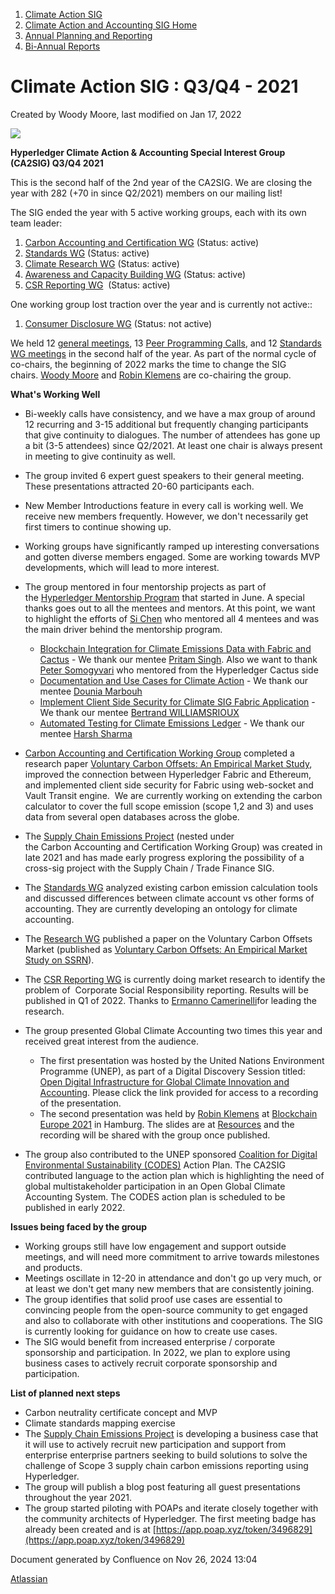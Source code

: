 1. [Climate Action SIG](index.html)
2. [Climate Action and Accounting SIG Home](Climate-Action-and-Accounting-SIG-Home_19005445.html)
3. [Annual Planning and Reporting](Annual-Planning-and-Reporting_19005981.html)
4. [Bi-Annual Reports](Bi-Annual-Reports_19005980.html)

# Climate Action SIG : Q3/Q4 - 2021

Created by Woody Moore, last modified on Jan 17, 2022

![](attachments/19005445/19005605.png?height=150)

**Hyperledger Climate Action &amp; Accounting Special Interest Group (CA2SIG) Q3/Q4 2021**

This is the second half of the 2nd year of the CA2SIG. We are closing the year with 282 (+70 in since Q2/2021) members on our mailing list!

The SIG ended the year with 5 active working groups, each with its own team leader:

1. [Carbon Accounting and Certification WG](https://lf-hyperledger.atlassian.net/wiki/display/CASIG/Carbon+Accounting+and+Certification+WG) (Status: active)
2. [Standards WG](https://lf-hyperledger.atlassian.net/wiki/display/CASIG/Standards+WG) (Status: active)
3. [Climate Research WG](https://lf-hyperledger.atlassian.net/wiki/display/CASIG/Climate+Research+WG) (Status: active)
4. [Awareness and Capacity Building WG](https://lf-hyperledger.atlassian.net/wiki/display/CASIG/Awareness+and+Capacity+Building+WG) (Status: active)
5. [CSR Reporting WG](CSR-Reporting-WG_19005758.html)  (Status: active)

One working group lost traction over the year and is currently not active::

1. [Consumer Disclosure WG](Consumer-Disclosure-WG_19005757.html) (Status: not active)

We held 12 [general meetings](https://lf-hyperledger.atlassian.net/wiki/display/CASIG/CA2+SIG+General+Meetings), 13 [Peer Programming Calls](https://lf-hyperledger.atlassian.net/wiki/display/CASIG/Peer+Programming+Calls), and 12 [Standards WG meetings](https://lf-hyperledger.atlassian.net/wiki/display/CASIG/CA2+SIG+Standards+WG+Call) in the second half of the year. As part of the normal cycle of co-chairs, the beginning of 2022 marks the time to change the SIG chairs. [Woody Moore](https://lf-hyperledger.atlassian.net/wiki/people/70121:310f5eae-a11b-435a-ae52-42b0a796fe0b?ref=confluence) and [Robin Klemens](https://lf-hyperledger.atlassian.net/wiki/people/5b068694a595df5d0a165a66?ref=confluence) are co-chairing the group.

**What's Working Well**

- Bi-weekly calls have consistency, and we have a max group of around 12 recurring and 3-15 additional but frequently changing participants that give continuity to dialogues. The number of attendees has gone up a bit (3-5 attendees) since Q2/2021. At least one chair is always present in meeting to give continuity as well.
- The group invited 6 expert guest speakers to their general meeting. These presentations attracted 20-60 participants each.
- New Member Introductions feature in every call is working well. We receive new members frequently. However, we don't necessarily get first timers to continue showing up.
- Working groups have significantly ramped up interesting conversations and gotten diverse members engaged. Some are working towards MVP developments, which will lead to more interest.
- The group mentored in four mentorship projects as part of the [Hyperledger Mentorship Program](https://lf-hyperledger.atlassian.net/wiki/spaces/INTERN/overview) that started in June. A special thanks goes out to all the mentees and mentors. At this point, we want to highlight the efforts of [Si Chen](https://lf-hyperledger.atlassian.net/wiki/people/557058:c49c10c4-25bf-4187-b582-b521c3c33223?ref=confluence) who mentored all 4 mentees and was the main driver behind the mentorship program.
  
  - [Blockchain Integration for Climate Emissions Data with Fabric and Cactus](https://lf-hyperledger.atlassian.net/wiki/spaces/INTERN/pages/21954730/Blockchain+Integration+for+Climate+Emissions+Data+with+Fabric+and+Cactus) - We thank our mentee [Pritam Singh](https://lf-hyperledger.atlassian.net/wiki/people/70121:3f6d9be4-62e2-4d6c-a3ae-b43ec2ba2d9a?ref=confluence). Also we want to thank [Peter Somogyvari](https://lf-hyperledger.atlassian.net/wiki/people/557058:cae262a4-be99-4f5e-a36e-bf20a5c795f2?ref=confluence) who mentored from the Hyperledger Cactus side
  - [Documentation and Use Cases for Climate Action](https://lf-hyperledger.atlassian.net/wiki/spaces/INTERN/pages/21956582/Documentation+and+Use+Cases+for+Climate+Action) - We thank our mentee [Dounia Marbouh](https://lf-hyperledger.atlassian.net/wiki/people/712020:812d91db-6e72-4e07-9f70-552f81025669?ref=confluence)
  - [Implement Client Side Security for Climate SIG Fabric Application](https://lf-hyperledger.atlassian.net/wiki/spaces/INTERN/pages/21954717/Implement+Client+Side+Security+for+Climate+SIG+Fabric+Application) - We thank our mentee [Bertrand WILLIAMSRIOUX](https://lf-hyperledger.atlassian.net/wiki/people/712020:57613290-3ad4-4f53-8166-19a9bdb9c047?ref=confluence)
  - [Automated Testing for Climate Emissions Ledger](https://lf-hyperledger.atlassian.net/wiki/spaces/INTERN/pages/21954732/Automated+Testing+for+Climate+Emissions+Ledger) - We thank our mentee [Harsh Sharma](https://lf-hyperledger.atlassian.net/wiki/people/712020:82fb012d-4f65-46e8-9a39-b36c2f7428b8?ref=confluence)
- [Carbon Accounting and Certification Working Group](https://lf-hyperledger.atlassian.net/wiki/display/CASIG/Carbon+Accounting+and+Certification+Working+Group) completed a research paper [Voluntary Carbon Offsets: An Empirical Market Study](https://papers.ssrn.com/sol3/papers.cfm?abstract_id=3981914), improved the connection between Hyperledger Fabric and Ethereum, and implemented client side security for Fabric using web-socket and Vault Transit engine.  We are currently working on extending the carbon calculator to cover the full scope emission (scope 1,2 and 3) and uses data from several open databases across the globe.
- The [Supply Chain Emissions Project](https://lf-hyperledger.atlassian.net/wiki/display/SCSIG/) (nested under the Carbon Accounting and Certification Working Group) was created in late 2021 and has made early progress exploring the possibility of a cross-sig project with the Supply Chain / Trade Finance SIG.
- The [Standards WG](Standards-WG_19005755.html) analyzed existing carbon emission calculation tools and discussed differences between climate account vs other forms of accounting. They are currently developing an ontology for climate accounting.
- The [Research WG](Research-WG_19006704.html) published a paper on the Voluntary Carbon Offsets Market (published as [Voluntary Carbon Offsets: An Empirical Market Study on SSRN](https://papers.ssrn.com/sol3/papers.cfm?abstract_id=3981914)).
- The [CSR Reporting WG](CSR-Reporting-WG_19005758.html) is currently doing market research to identify the problem of  Corporate Social Responsibility reporting. Results will be published in Q1 of 2022. Thanks to [Ermanno Camerinelli](https://lf-hyperledger.atlassian.net/wiki/people/712020:d0ba4c45-3554-47c2-b060-f9cc8465983f?ref=confluence)for leading the research.
- The group presented Global Climate Accounting two times this year and received great interest from the audience.
  
  - The first presentation was hosted by the United Nations Environment Programme (UNEP), as part of a Digital Discovery Session titled: [Open Digital Infrastructure for Global Climate Innovation and Accounting](https://www.youtube.com/watch?v=rhK8uiFFkKE). Please click the link provided for access to a recording of the presentation.
  - The second presentation was held by [Robin Klemens](https://lf-hyperledger.atlassian.net/wiki/people/5b068694a595df5d0a165a66?ref=confluence) at [Blockchain Europe 2021](https://www.blockchance.eu/) in Hamburg. The slides are at [Resources](Resources_19005603.html) and the recording will be shared with the group once published.
- The group also contributed to the UNEP sponsored [Coalition for Digital Environmental Sustainability (CODES)](https://www.sparkblue.org/CODES) Action Plan. The CA2SIG contributed language to the action plan which is highlighting the need of global multistakeholder participation in an Open Global Climate Accounting System. The CODES action plan is scheduled to be published in early 2022.

**Issues being faced by the group**

- Working groups still have low engagement and support outside meetings, and will need more commitment to arrive towards milestones and products.
- Meetings oscillate in 12-20 in attendance and don't go up very much, or at least we don't get many new members that are consistently joining.
- The group identifies that solid proof use cases are essential to convincing people from the open-source community to get engaged and also to collaborate with other institutions and cooperations. The SIG is currently looking for guidance on how to create use cases.
- The SIG would benefit from increased enterprise / corporate sponsorship and participation. In 2022, we plan to explore using business cases to actively recruit corporate sponsorship and participation.

**List of planned next steps**

- Carbon neutrality certificate concept and MVP
- Climate standards mapping exercise
- The [Supply Chain Emissions Project](https://lf-hyperledger.atlassian.net/wiki/display/SCSIG/) is developing a business case that it will use to actively recruit new participation and support from enterprise enterprise partners seeking to build solutions to solve the challenge of Scope 3 supply chain carbon emissions reporting using Hyperledger.
- The group will publish a blog post featuring all guest presentations throughout the year 2021.
- The group started piloting with POAPs and iterate closely together with the community architects of Hyperledger. The first meeting badge has already been created and is at [https://app.poap.xyz/token/3496829](https://app.poap.xyz/token/3496829)

Document generated by Confluence on Nov 26, 2024 13:04

[Atlassian](http://www.atlassian.com/)
